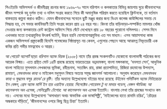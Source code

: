 পিএইচডি অভিসন্দর্ভ ও জীবনীগ্রন্থ রচনার জন্য ১৯৬৯-৭০ সালে বরিশাল ও কলকাতার বিভিন্ন জায়গায় ঘুরে জীবনানন্দের জীবন সম্পর্কে বহু দুর্লভ তথ্য ও দলিল সংগ্রহ করতে গিয়ে কী অমানুষিক পরিশ্রম করতে হয়েছিল ক্লিন্টনকে, তা বর্তমান বাস্তবতায় কল্পনা করাও কঠিন। যেমন জীবনানন্দের সবেতন ছুটি মঞ্জুর করার জন্য বিএম কলেজ কাউন্সিলের সভায় যে সিদ্ধান্ত হয়, সে সভার কার্যবিবরণী তিনি সংগ্রহ করেন প্রায় ২৪ বছর পর। কিংবা তাঁর বাড়িভাড়া–সম্পর্কিত মামলার খোঁজ নেওয়ার জন্য কলকাতার রেন্ট কন্ট্রোল অফিসে গিয়ে ঘেঁটে দেখেছেন প্রায় ১৮ বছরের পুরোনো দলিলপত্র। সেসব দিনে এখনকার মতো তথ্যপ্রযুক্তির উৎকর্ষ ঘটেনি, উদ্ভব হয়নি যোগাযোগপ্রযুক্তির এত সব মাধ্যম। এসব আয়াসসাধ্য কাজ একজন অভিসন্দর্ভ প্রস্তুতকারী বিদেশি গবেষকের নিষ্ঠাপ্রসূত নয় কেবল, এগুলোর পেছনে আছে আত্মমগ্ন নিভৃতচারী এক কবির প্রতি গভীর মমত্ববোধ ও আগ্রহ।

*আ পোয়েট অ্যাপার্ট* ছাড়া *বরিশাল অ্যান্ড বিয়ন্ড* (২০০৮) নামে তাঁর প্রবন্ধ সংকলনটিও যেকোনো বাংলাভাষী পাঠকের জন্য আরেক বিস্ময়। এতে গ্রন্থিত মোট ১৪টি প্রবন্ধে রয়েছে ভারতচন্দ্রের *অন্নদামঙ্গল*, বাংলা মঙ্গলকাব্য, ‘বনলতা সেন’, আধুনিক বাংলা সাহিত্যে মুসলমান লেখকদের ভূমিকা, রবীন্দ্রনাথ, সত্যজিৎ রায়, রাজা প্রতাপাদিত্য, রিজিয়া রহমানের উপন্যাস, রামায়ণ, *মেঘনাদবধ কাব্য* ও মাইকেল মধুসূদন বিষয়ে অত্যন্ত সমৃদ্ধ জ্ঞানগর্ভ আলোচনা। অনুবাদ করেছেন *মেঘনাদবধ কাব্য* ও বুদ্ধদেব বসুর *রাতভ’রে বৃষ্টি*। তাঁর অন্যান্য উল্লেখযোগ্য বইয়ের মধ্যে রয়েছে *উইমেন পলিটিকস অ্যান্ড লিটারেচার ইন বেঙ্গল*, *গ্রেস অ্যান্ড মার্সি ইন হার ওয়াইল্ড হেয়ার: সিলেক্টেড পোয়েমস টু দ্য মাদার গডেস*, *বেঙ্গল স্টাডিজ: আ কালেকশন অব এসেজ*, *সেলিব্রেটিং টেগোর: আ কালেকশন অব এসেজ* ইত্যাদি। বাংলায় লেখা তাঁর প্রবন্ধের সংখ্যাও কম নয়। এসবের মধ্যে উল্লেখযোগ্য ‘অসাধারণ অথচ স্বাভাবিক এক ভাষাশিল্পী’, ‘মাইকেলের হাতে রামাদি চরিত্র’, ‘রৌদ্রের অন্ধকারে দাঁড়িয়ে’, ‘জীবনানন্দের ওপরে কিছু ছিন্ন চিন্তা’ ইত্যাদি।
